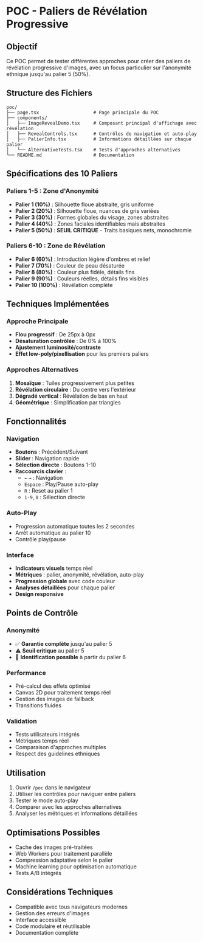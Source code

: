 # POC - Paliers de Révélation Progressive

## Objectif

Ce POC permet de tester différentes approches pour créer des paliers de révélation progressive d'images, avec un focus particulier sur l'anonymité ethnique jusqu'au palier 5 (50%).

## Structure des Fichiers

```
poc/
├── page.tsx                    # Page principale du POC
├── components/
│   ├── ImageRevealDemo.tsx     # Composant principal d'affichage avec révélation
│   ├── RevealControls.tsx      # Contrôles de navigation et auto-play
│   ├── PalierInfo.tsx          # Informations détaillées sur chaque palier
│   └── AlternativeTests.tsx    # Tests d'approches alternatives
└── README.md                   # Documentation
```

## Spécifications des 10 Paliers

### Paliers 1-5 : Zone d'Anonymité
- **Palier 1 (10%)** : Silhouette floue abstraite, gris uniforme
- **Palier 2 (20%)** : Silhouette floue, nuances de gris variées
- **Palier 3 (30%)** : Formes globales du visage, zones abstraites
- **Palier 4 (40%)** : Zones faciales identifiables mais abstraites
- **Palier 5 (50%)** : **SEUIL CRITIQUE** - Traits basiques nets, monochromie

### Paliers 6-10 : Zone de Révélation
- **Palier 6 (60%)** : Introduction légère d'ombres et relief
- **Palier 7 (70%)** : Couleur de peau désaturée
- **Palier 8 (80%)** : Couleur plus fidèle, détails fins
- **Palier 9 (90%)** : Couleurs réelles, détails fins visibles
- **Palier 10 (100%)** : Révélation complète

## Techniques Implémentées

### Approche Principale
- **Flou progressif** : De 25px à 0px
- **Désaturation contrôlée** : De 0% à 100%
- **Ajustement luminosité/contraste**
- **Effet low-poly/pixellisation** pour les premiers paliers

### Approches Alternatives
1. **Mosaïque** : Tuiles progressivement plus petites
2. **Révélation circulaire** : Du centre vers l'extérieur
3. **Dégradé vertical** : Révélation de bas en haut
4. **Géométrique** : Simplification par triangles

## Fonctionnalités

### Navigation
- **Boutons** : Précédent/Suivant
- **Slider** : Navigation rapide
- **Sélection directe** : Boutons 1-10
- **Raccourcis clavier** :
  - `←` `→` : Navigation
  - `Espace` : Play/Pause auto-play
  - `R` : Reset au palier 1
  - `1-9`, `0` : Sélection directe

### Auto-Play
- Progression automatique toutes les 2 secondes
- Arrêt automatique au palier 10
- Contrôle play/pause

### Interface
- **Indicateurs visuels** temps réel
- **Métriques** : palier, anonymité, révélation, auto-play
- **Progression globale** avec code couleur
- **Analyses détaillées** pour chaque palier
- **Design responsive**

## Points de Contrôle

### Anonymité
- ✅ **Garantie complète** jusqu'au palier 5
- ⚠️ **Seuil critique** au palier 5
- 🚨 **Identification possible** à partir du palier 6

### Performance
- Pré-calcul des effets optimisé
- Canvas 2D pour traitement temps réel
- Gestion des images de fallback
- Transitions fluides

### Validation
- Tests utilisateurs intégrés
- Métriques temps réel
- Comparaison d'approches multiples
- Respect des guidelines ethniques

## Utilisation

1. Ouvrir `/poc` dans le navigateur
2. Utiliser les contrôles pour naviguer entre paliers
3. Tester le mode auto-play
4. Comparer avec les approches alternatives
5. Analyser les métriques et informations détaillées

## Optimisations Possibles

- Cache des images pré-traitées
- Web Workers pour traitement parallèle
- Compression adaptative selon le palier
- Machine learning pour optimisation automatique
- Tests A/B intégrés

## Considérations Techniques

- Compatible avec tous navigateurs modernes
- Gestion des erreurs d'images
- Interface accessible
- Code modulaire et réutilisable
- Documentation complète 